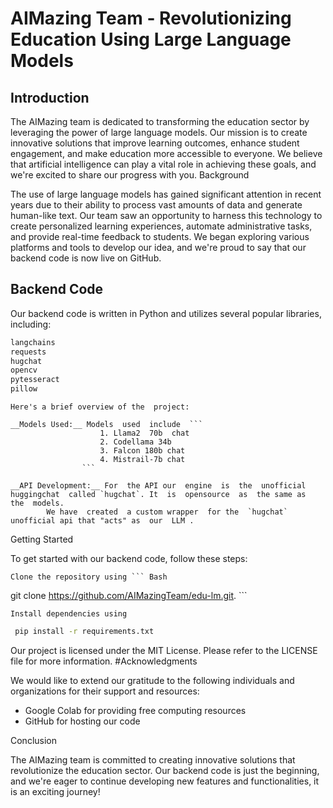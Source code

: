 # AIMazing Team - Revolutionizing Education Using Large Language Models
## Introduction

The AIMazing team is dedicated to transforming the education sector by leveraging the power of large language models. Our mission is to create innovative solutions that improve learning outcomes, enhance student engagement, and make education more accessible to everyone. We believe that artificial intelligence can play a vital role in achieving these goals, and we're excited to share our progress with you.
Background

The use of large language models has gained significant attention in recent years due to their ability to process vast amounts of data and generate human-like text. Our team saw an opportunity to harness this technology to create personalized learning experiences, automate administrative tasks, and provide real-time feedback to students. We began exploring various platforms and tools to develop our idea, and we're proud to say that our backend code is now live on GitHub.
## Backend Code

Our backend code is written in Python and utilizes several popular libraries, including:
``` Bash
langchains
requests 
hugchat
opencv
pytesseract
pillow 

```

 	Here's a brief overview of the  project:  
    
	__Models Used:__ Models  used  include  ``` 
						1. Llama2  70b  chat 
						2. Codellama 34b 
						3. Falcon 180b chat  
						4. Mistrail-7b chat 
					```
					 
    __API Development:__ For  the API our  engine  is  the  unofficial huggingchat  called `hugchat`. It  is  opensource  as  the same as  the  models.
			We have  created  a custom wrapper  for the  `hugchat` unofficial api that "acts" as  our  LLM .


Getting Started

To get started with our backend code, follow these steps:

    Clone the repository using ``` Bash 
git clone https://github.com/AIMazingTeam/edu-lm.git.
				```

    Install dependencies using 
``` Bash
 pip install -r requirements.txt
```



Our project is licensed under the MIT License. Please refer to the LICENSE file for more information.
#Acknowledgments

We would like to extend our gratitude to the following individuals and organizations for their support and resources:

 -   Google Colab for providing free computing resources
 -  GitHub for hosting our code

Conclusion

The AIMazing team is committed to creating innovative solutions that revolutionize the education sector. Our backend code is just the beginning, and we're eager to continue developing new features and functionalities, it  is an  exciting journey!
